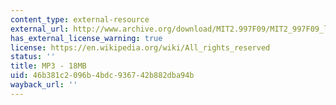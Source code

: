 ```yaml
---
content_type: external-resource
external_url: http://www.archive.org/download/MIT2.997F09/MIT2_997F09_lec07.mp3
has_external_license_warning: true
license: https://en.wikipedia.org/wiki/All_rights_reserved
status: ''
title: MP3 - 18MB
uid: 46b381c2-096b-4bdc-9367-42b882dba94b
wayback_url: ''
---
```

